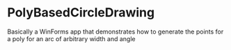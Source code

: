 # PolyBasedCircleDrawing
Basically a WinForms app that demonstrates how to generate the points for a poly for an arc of arbitrary width and angle
